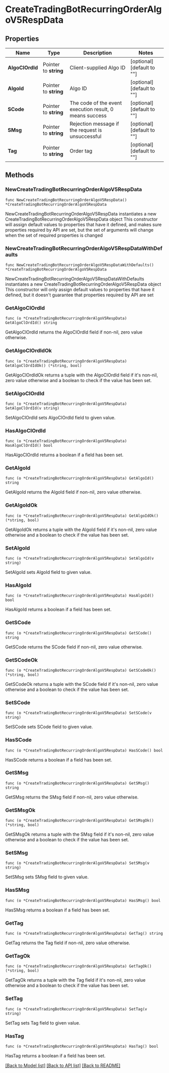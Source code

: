 # CreateTradingBotRecurringOrderAlgoV5RespData

## Properties

Name | Type | Description | Notes
------------ | ------------- | ------------- | -------------
**AlgoClOrdId** | Pointer to **string** | Client-supplied Algo ID | [optional] [default to ""]
**AlgoId** | Pointer to **string** | Algo ID | [optional] [default to ""]
**SCode** | Pointer to **string** | The code of the event execution result, 0 means success | [optional] [default to ""]
**SMsg** | Pointer to **string** | Rejection message if the request is unsuccessful | [optional] [default to ""]
**Tag** | Pointer to **string** | Order tag | [optional] [default to ""]

## Methods

### NewCreateTradingBotRecurringOrderAlgoV5RespData

`func NewCreateTradingBotRecurringOrderAlgoV5RespData() *CreateTradingBotRecurringOrderAlgoV5RespData`

NewCreateTradingBotRecurringOrderAlgoV5RespData instantiates a new CreateTradingBotRecurringOrderAlgoV5RespData object
This constructor will assign default values to properties that have it defined,
and makes sure properties required by API are set, but the set of arguments
will change when the set of required properties is changed

### NewCreateTradingBotRecurringOrderAlgoV5RespDataWithDefaults

`func NewCreateTradingBotRecurringOrderAlgoV5RespDataWithDefaults() *CreateTradingBotRecurringOrderAlgoV5RespData`

NewCreateTradingBotRecurringOrderAlgoV5RespDataWithDefaults instantiates a new CreateTradingBotRecurringOrderAlgoV5RespData object
This constructor will only assign default values to properties that have it defined,
but it doesn't guarantee that properties required by API are set

### GetAlgoClOrdId

`func (o *CreateTradingBotRecurringOrderAlgoV5RespData) GetAlgoClOrdId() string`

GetAlgoClOrdId returns the AlgoClOrdId field if non-nil, zero value otherwise.

### GetAlgoClOrdIdOk

`func (o *CreateTradingBotRecurringOrderAlgoV5RespData) GetAlgoClOrdIdOk() (*string, bool)`

GetAlgoClOrdIdOk returns a tuple with the AlgoClOrdId field if it's non-nil, zero value otherwise
and a boolean to check if the value has been set.

### SetAlgoClOrdId

`func (o *CreateTradingBotRecurringOrderAlgoV5RespData) SetAlgoClOrdId(v string)`

SetAlgoClOrdId sets AlgoClOrdId field to given value.

### HasAlgoClOrdId

`func (o *CreateTradingBotRecurringOrderAlgoV5RespData) HasAlgoClOrdId() bool`

HasAlgoClOrdId returns a boolean if a field has been set.

### GetAlgoId

`func (o *CreateTradingBotRecurringOrderAlgoV5RespData) GetAlgoId() string`

GetAlgoId returns the AlgoId field if non-nil, zero value otherwise.

### GetAlgoIdOk

`func (o *CreateTradingBotRecurringOrderAlgoV5RespData) GetAlgoIdOk() (*string, bool)`

GetAlgoIdOk returns a tuple with the AlgoId field if it's non-nil, zero value otherwise
and a boolean to check if the value has been set.

### SetAlgoId

`func (o *CreateTradingBotRecurringOrderAlgoV5RespData) SetAlgoId(v string)`

SetAlgoId sets AlgoId field to given value.

### HasAlgoId

`func (o *CreateTradingBotRecurringOrderAlgoV5RespData) HasAlgoId() bool`

HasAlgoId returns a boolean if a field has been set.

### GetSCode

`func (o *CreateTradingBotRecurringOrderAlgoV5RespData) GetSCode() string`

GetSCode returns the SCode field if non-nil, zero value otherwise.

### GetSCodeOk

`func (o *CreateTradingBotRecurringOrderAlgoV5RespData) GetSCodeOk() (*string, bool)`

GetSCodeOk returns a tuple with the SCode field if it's non-nil, zero value otherwise
and a boolean to check if the value has been set.

### SetSCode

`func (o *CreateTradingBotRecurringOrderAlgoV5RespData) SetSCode(v string)`

SetSCode sets SCode field to given value.

### HasSCode

`func (o *CreateTradingBotRecurringOrderAlgoV5RespData) HasSCode() bool`

HasSCode returns a boolean if a field has been set.

### GetSMsg

`func (o *CreateTradingBotRecurringOrderAlgoV5RespData) GetSMsg() string`

GetSMsg returns the SMsg field if non-nil, zero value otherwise.

### GetSMsgOk

`func (o *CreateTradingBotRecurringOrderAlgoV5RespData) GetSMsgOk() (*string, bool)`

GetSMsgOk returns a tuple with the SMsg field if it's non-nil, zero value otherwise
and a boolean to check if the value has been set.

### SetSMsg

`func (o *CreateTradingBotRecurringOrderAlgoV5RespData) SetSMsg(v string)`

SetSMsg sets SMsg field to given value.

### HasSMsg

`func (o *CreateTradingBotRecurringOrderAlgoV5RespData) HasSMsg() bool`

HasSMsg returns a boolean if a field has been set.

### GetTag

`func (o *CreateTradingBotRecurringOrderAlgoV5RespData) GetTag() string`

GetTag returns the Tag field if non-nil, zero value otherwise.

### GetTagOk

`func (o *CreateTradingBotRecurringOrderAlgoV5RespData) GetTagOk() (*string, bool)`

GetTagOk returns a tuple with the Tag field if it's non-nil, zero value otherwise
and a boolean to check if the value has been set.

### SetTag

`func (o *CreateTradingBotRecurringOrderAlgoV5RespData) SetTag(v string)`

SetTag sets Tag field to given value.

### HasTag

`func (o *CreateTradingBotRecurringOrderAlgoV5RespData) HasTag() bool`

HasTag returns a boolean if a field has been set.


[[Back to Model list]](../README.md#documentation-for-models) [[Back to API list]](../README.md#documentation-for-api-endpoints) [[Back to README]](../README.md)


